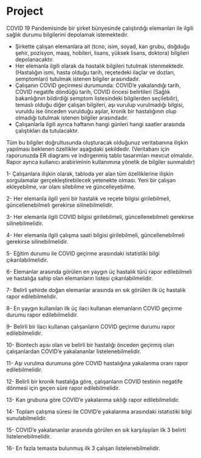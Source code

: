 # Project
COVID 19 Pandemisinde bir şirket bünyesinde çalıştırdığı elemanları ile ilgili sağlık durumu bilgilerini depolamak istemektedir.

- Şirkette çalışan elemanlara ait (tcno, isim, soyad, kan grubu, doğduğu şehir, pozisyon, maaş, hobileri, lisans, yüksek lisans, doktora) bilgileri depolanacaktır.
- Her elemanla ilgili olarak da hastalık bilgileri tutulmak istenmektedir. (Hastalığın ismi, hasta olduğu tarih, reçetedeki ilaçlar ve dozları, semptomları) tutulmak istenen bilgiler arasındadır.
- Çalışanın COVID geçirmesi durumunda: COVID’e yakalandığı tarih, COVID negatife döndüğü tarih, COVID öncesi belirtileri (Sağlık bakanlığının bildirdiği semptom listesindeki bilgilerden seçilebilir), temaslı olduğu diğer çalışan bilgileri, aşı vurulup vurulmadığı bilgisi, vuruldu ise önceden vurulduğu aşılar, kronik bir hastalığının olup olmadığı tutulmak istenen bilgiler arasındadır. 
- Çalışanlarla ilgili ayrıca haftanın hangi günleri hangi saatler arasında çalıştıkları da tutulacaktır.

Tüm bu bilgiler doğrultusunda oluşturacak olduğunuz veritabanına ilişkin yapılması beklenen özellikler aşağıdaki şekildedir. (Veritabanı için raporunuzda ER diagramı ve indirgenmiş tablo tasarımları mevcut olmalıdır. Rapor ayrıca kullanıcı arabiriminin kullanımına yönelik de bilgiler sunmalıdır)

1- Çalışanlara ilişkin olarak, tabloda yer alan tüm özelliklerine ilişkin sorgulamalar gerçekleştirebilecek yetenekte olması. Yeni bir çalışan ekleyebilme, var olanı silebilme ve güncelleyebilme.

2- Her elemanla ilgili yeni bir hastalık ve reçete bilgisi girilebilmeli, güncellenebilmeli gerekirse silinebilmelidir.

3- Her elemanla ilgili COVID bilgisi girilebilmeli, güncellenebilmeli gerekirse silinebilmelidir.

4- Her elemanla ilgili çalışma saati bilgisi girilebilmeli, güncellenebilmeli gerekirse silinebilmelidir.

5- Eğitim durumu ile COVID geçirme arasındaki istatistiki bilgi çıkarılabilmelidir.

6- Elemanlar arasında görülen en yaygın üç hastalık türü rapor edilebilmeli ve hastalığa sahip olan elemanların listesi çıkarılabilmelidir.

7- Belirli şehirde doğan elemanlar arasında en sık görülen ilk üç hastalık rapor edilebilmelidir.

8- En yaygın kullanılan ilk üç ilacı kullanan elemanların COVID geçirme durumu rapor edilebilmelidir.

9- Belirli bir ilacı kullanan çalışanların COVID geçirme durumu rapor edilebilmelidir.

10- Biontech aşısı olan ve belirli bir hastalığı önceden geçirmiş olan çalışanlardan COVID’e yakalananlar listelenebilmelidir.

11- Aşı vurulma durumuna göre COVID hastalığına yakalanma oranı rapor edilebilmelidir.

12- Belirli bir kronik hastalığa göre, çalışanların COVID testinin negatife dönmesi için geçen süre rapor edilebilmelidir.

13- Kan grubuna göre COVID’e yakalanma sıklığı rapor edilebilmelidir.

14- Toplam çalışma süresi ile COVID’e yakalanma arasındaki istatistiki bilgi sunulabilmelidir.

15- COVID’e yakalananlar arasında görülen en sık karşılaşılan ilk 3 belirti listelenebilmelidir.

16- En fazla temasta bulunmuş ilk 3 çalışan listelenebilmelidir.
